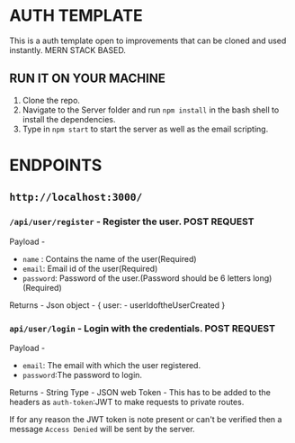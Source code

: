 # AUTH TEMPLATE

This is a auth template open to improvements that can be cloned and used instantly. 
MERN STACK BASED.

## RUN IT ON YOUR MACHINE

1. Clone the repo.
2. Navigate to the Server folder and run `npm install` in the bash shell to install the dependencies.
3. Type in `npm start` to start the server  as well as the email scripting.

# ENDPOINTS

## `http://localhost:3000/`

### `/api/user/register` - Register the user. POST REQUEST

Payload -  
* `name` : Contains the name of the user(Required)
* `email`: Email id of the user(Required)
* `password`: Password of the user.(Password should be 6 letters long)(Required)

Returns - 
Json object - {
    user: - userIdoftheUserCreated
}

### `api/user/login` - Login with the credentials. POST REQUEST

Payload - 
* `email`: The email with which the user registered.
* `password`:The password to login.

Returns - 
String Type - JSON web Token - This has to be added to the headers as `auth-token`:JWT to make requests to private routes.

If for any reason the JWT token is note present or can't be verified then a message `Access Denied` will be sent by the server.
